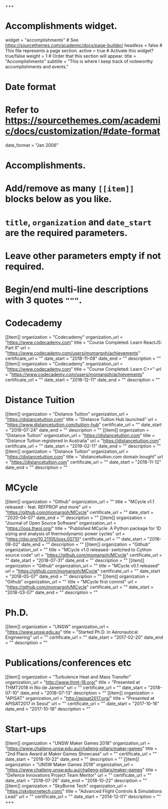 +++
# Accomplishments widget.
widget = "accomplishments"  # See https://sourcethemes.com/academic/docs/page-builder/
headless = false  # This file represents a page section.
active = true  # Activate this widget? true/false
weight = 1  # Order that this section will appear.
title = "Accomplish&shy;ments"
subtitle = "This is where I keep track of noteworthy accomplishments and events."

# Date format
#   Refer to https://sourcethemes.com/academic/docs/customization/#date-format
date_format = "Jan 2006"

# Accomplishments.
#   Add/remove as many `[[item]]` blocks below as you like.
#   `title`, `organization` and `date_start` are the required parameters.
#   Leave other parameters empty if not required.
#   Begin/end multi-line descriptions with 3 quotes `"""`.


# Codecademy
[[item]]
  organization = "Codecademy"
  organization_url = "https://www.codecademy.com"
  title = "Course Completed: Learn ReactJS: Part II"
  url = "https://www.codecademy.com/users/momargoh/achievements"
  certificate_url = ""
  date_start = "2018-11-08"
  date_end = ""
  description = ""
[[item]]
  organization = "Codecademy"
  organization_url = "https://www.codecademy.com"
  title = "Course Completed: Learn C++"
  url = "https://www.codecademy.com/users/momargoh/achievements"
  certificate_url = ""
  date_start = "2018-12-11"
  date_end = ""
  description = ""

  # Distance Tuition
[[item]]
  organization = "Distance Tuition"
  organization_url = "https://distancetuition.com"
  title = "Distance Tuition Hub launched"
  url = "https://www.distancetuition.com/tuition-hub"
  certificate_url = ""
  date_start = "2019-07-24"
  date_end = ""
  description = ""
[[item]]
  organization = "Distance Tuition"
  organization_url = "https://distancetuition.com"
  title = "Distance Tuition registered in Australia"
  url = "https://distancetuition.com"
  certificate_url = ""
  date_start = "2019-02-11"
  date_end = ""
  description = ""
[[item]]
  organization = "Distance Tuition"
  organization_url = "https://distancetuition.com"
  title = "distancetuition.com domain bought"
  url = "https://distancetuition.com"
  certificate_url = ""
  date_start = "2018-11-12"
  date_end = ""
  description = ""

# MCycle
[[item]]
  organization = "Github"
  organization_url = ""
  title = "MCycle v1.1 released - feat. REFPROP and more"
  url = "https://github.com/momargoh/MCycle"
  certificate_url = ""
  date_start = "2020-04-07"
  date_end = ""
  description = ""
[[item]]
  organization = "Journal of Open Source Software"
  organization_url = "https://joss.theoj.org/"
  title = "Published MCycle: A Python package for 1D sizing and analysis of thermodynamic power cycles"
  url = "https://doi.org/10.21105/joss.00710"
  certificate_url = ""
  date_start = "2018-08-02"
  date_end = ""
  description = ""
[[item]]
  organization = "Github"
  organization_url = ""
  title = "MCycle v1.0 released- switched to Cython source code"
  url = "https://github.com/momargoh/MCycle"
  certificate_url = ""
  date_start = "2018-07-31"
  date_end = ""
  description = ""
[[item]]
  organization = "Github"
  organization_url = ""
  title = "MCycle v0.1 released"
  url = "https://github.com/momargoh/MCycle"
  certificate_url = ""
  date_start = "2018-05-07"
  date_end = ""
  description = ""
[[item]]
  organization = "Github"
  organization_url = ""
  title = "MCycle first commit"
  url = "https://github.com/momargoh/MCycle"
  certificate_url = ""
  date_start = "2018-03-07"
  date_end = ""
  description = ""
# Ph.D.
[[item]]
  organization = "UNSW"
  organization_url = "https://www.unsw.edu.au"
  title = "Started Ph.D. in Aeronautical Engineering"
  url = ""
  certificate_url = ""
  date_start = "2017-02-20"
  date_end = ""
  description = ""
# Publications/conferences etc
[[item]]
  organization = "Turbulence Heat and Mass Transfer"
  organization_url = "http://www.thmt-18.org/"
  title = "Presented at THMT2018 in Rio de Janeiro"
  url = ""
  certificate_url = ""
  date_start = "2018-07-10"
  date_end = "2018-07-13"
  description = ""
[[item]]
  organization = "APISAT"
  organization_url = "http://apisat2017.org/"
  title = "Presented at APISAT2017 in Seoul"
  url = ""
  certificate_url = ""
  date_start = "2017-10-16"
  date_end = "2017-10-18"
  description = ""
# Start-ups
[[item]]
  organization = "UNSW Maker Games 2018"
  organization_url = "https://www.challeng.unsw.edu.au/challeng-pillars/maker-games"
  title = "2nd Place Award at Maker Games Showcase"
  url = ""
  certificate_url = ""
  date_start = "2018-10-22"
  date_end = ""
  description = ""
[[item]]
  organization = "UNSW Maker Games 2018"
  organization_url = "https://www.challeng.unsw.edu.au/challeng-pillars/maker-games"
  title = "Defence Innovations Project Team Mentor"
  url = ""
  certificate_url = ""
  date_start = "2018-07-26"
  date_end = "2018-10-22"
  description = ""
[[item]]
  organization = "SkyBorne Tech"
  organization_url = "https://skybornetech.com/"
  title = "Advanced Flight Controls & Simulations Lead"
  url = ""
  certificate_url = ""
  date_start = "2014-12-01"
  description = ""
+++